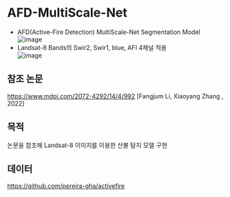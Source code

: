 # AFD-MultiScale-Net
- AFD(Active-Fire Detection) MultiScale-Net Segmentation Model
 ![image](https://github.com/AIKONG2024/AFD-MultiScale-Net/assets/154941894/bcadcf51-d3b4-45c4-bf50-a7ce8c476ec4)
- Landsat-8 Bands의 Swir2, Swir1, blue, AFI 4채널 적용  
 ![image](https://github.com/AIKONG2024/AFD-MultiScale-Net/assets/154941894/b5b11c07-b907-4c44-87c5-e740a219a998)

## 참조 논문 
https://www.mdpi.com/2072-4292/14/4/992 [Fangjum Li, Xiaoyang Zhang , 2022] 

## 목적  
논문을 참조해 Landsat-8 이미지를 이용한 산불 탐지 모델 구현

## 데이터  
https://github.com/pereira-gha/activefire
